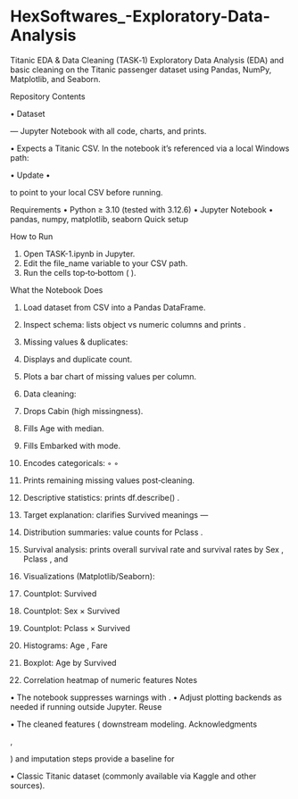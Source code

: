 # HexSoftwares_-Exploratory-Data-Analysis
Titanic EDA & Data Cleaning (TASK‑1)
Exploratory Data Analysis (EDA) and basic cleaning on the Titanic passenger dataset using Pandas, NumPy, Matplotlib, and Seaborn.

Repository Contents

 
•
Dataset
 
—	Jupyter Notebook with all code, charts, and prints.
 
•	Expects a Titanic CSV. In the notebook it’s referenced via a local Windows path:


 
•	Update
•	
 
to point to your local CSV before running.	
 

Requirements
•	Python ≥ 3.10 (tested with 3.12.6)
•	Jupyter Notebook
•	pandas, numpy, matplotlib, seaborn
Quick setup

How to Run

1.	Open TASK-1.ipynb in Jupyter.
2.	Edit the file_name variable to your CSV path.
3.	Run the cells top‑to‑bottom (	).
 
What the Notebook Does

1.	Load dataset from CSV into a Pandas DataFrame.
2.	Inspect schema: lists object vs numeric columns and prints	.
3.	Missing values & duplicates:
4.	Displays	and duplicate count.
 
5.	Plots a bar chart of missing values per column.
6.	Data cleaning:
7.	Drops Cabin (high missingness).
8.	Fills Age with median.
9.	Fills Embarked with mode.
10.	Encodes categoricals:
◦
◦
11.	Prints remaining missing values post‑cleaning.
12.	Descriptive statistics: prints df.describe() .
13.	Target explanation: clarifies Survived meanings —
 
14.	Distribution summaries: value counts for Pclass .
 
15.	Survival analysis: prints overall survival rate and survival rates by Sex , Pclass , and
16.	Visualizations (Matplotlib/Seaborn):
17.	Countplot: Survived
18.	Countplot: Sex × Survived
19.	Countplot: Pclass × Survived
20.	Histograms: Age , Fare
21.	Boxplot: Age by Survived
22.	Correlation heatmap of numeric features
Notes

•	The notebook suppresses warnings with	.
•	Adjust plotting backends as needed if running outside Jupyter.
Reuse

 
•	The cleaned features ( downstream modeling.
Acknowledgments
 
,
 
) and imputation steps provide a baseline for
 
•	Classic Titanic dataset (commonly available via Kaggle and other sources).

